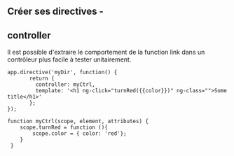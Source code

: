 ## Créer ses directives -
## controller

Il est possible d'extraire le comportement de la function link dans un contrôleur plus facile à tester unitairement.

    app.directive('myDir', function() {
           return {
             controller: myCtrl,
             template: '<h1 ng-click="turnRed({{color}})" ng-class="">Some title</h1>'
           };
    });

    function myCtrl(scope, element, attributes) {
        scope.turnRed = function (){
            scope.color = { color: 'red'};
        }
     }

